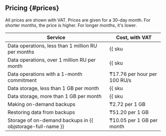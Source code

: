 ## Pricing {#prices}

All prices are shown with VAT. Prices are given for a 30-day month. For shorter months, the price is higher. For longer months, it's lower.

Service | Cost, with VAT
---------------------------------------------------------- | ------------------------------- 
Data operations, less than 1 million RU per months         | {{ sku|KZT|ydb.v1.serverless.requests|string }}
Data operations, over 1 million RU per month               | {{ sku|KZT|ydb.v1.serverless.requests|pricingRate.1|string }} per 1 million RU
Data operations with a 1-month commitment                  | ₸17.76 per hour per 100 RU/s
Data storage, less than 1 GB per month                     | {{ sku|KZT|ydb.v1.serverless.storage|month|string }}
Data storage, more than 1 GB per month                     | {{ sku|KZT|ydb.cluster.v1.ssd|month|string }} per 1 GB per month
Making on-demand backups                                   | ₸2.72 per 1 GB
Restoring data from backups                                | ₸51.20 per 1 GB
Storage of on-demand backups in {{ objstorage-full-name }} | ₸10.05 per 1 GB per month
